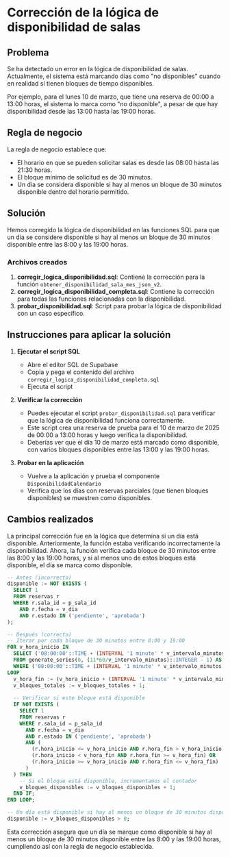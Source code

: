# Corrección de la lógica de disponibilidad de salas

## Problema

Se ha detectado un error en la lógica de disponibilidad de salas. Actualmente, el sistema está marcando días como "no disponibles" cuando en realidad sí tienen bloques de tiempo disponibles.

Por ejemplo, para el lunes 10 de marzo, que tiene una reserva de 00:00 a 13:00 horas, el sistema lo marca como "no disponible", a pesar de que hay disponibilidad desde las 13:00 hasta las 19:00 horas.

## Regla de negocio

La regla de negocio establece que:
- El horario en que se pueden solicitar salas es desde las 08:00 hasta las 21:30 horas.
- El bloque mínimo de solicitud es de 30 minutos.
- Un día se considera disponible si hay al menos un bloque de 30 minutos disponible dentro del horario permitido.

## Solución

Hemos corregido la lógica de disponibilidad en las funciones SQL para que un día se considere disponible si hay al menos un bloque de 30 minutos disponible entre las 8:00 y las 19:00 horas.

### Archivos creados

1. **corregir_logica_disponibilidad.sql**: Contiene la corrección para la función `obtener_disponibilidad_sala_mes_json_v2`.
2. **corregir_logica_disponibilidad_completa.sql**: Contiene la corrección para todas las funciones relacionadas con la disponibilidad.
3. **probar_disponibilidad.sql**: Script para probar la lógica de disponibilidad con un caso específico.

## Instrucciones para aplicar la solución

1. **Ejecutar el script SQL**
   - Abre el editor SQL de Supabase
   - Copia y pega el contenido del archivo `corregir_logica_disponibilidad_completa.sql`
   - Ejecuta el script

2. **Verificar la corrección**
   - Puedes ejecutar el script `probar_disponibilidad.sql` para verificar que la lógica de disponibilidad funciona correctamente.
   - Este script crea una reserva de prueba para el 10 de marzo de 2025 de 00:00 a 13:00 horas y luego verifica la disponibilidad.
   - Deberías ver que el día 10 de marzo está marcado como disponible, con varios bloques disponibles entre las 13:00 y las 19:00 horas.

3. **Probar en la aplicación**
   - Vuelve a la aplicación y prueba el componente `DisponibilidadCalendario`
   - Verifica que los días con reservas parciales (que tienen bloques disponibles) se muestren como disponibles.

## Cambios realizados

La principal corrección fue en la lógica que determina si un día está disponible. Anteriormente, la función estaba verificando incorrectamente la disponibilidad. Ahora, la función verifica cada bloque de 30 minutos entre las 8:00 y las 19:00 horas, y si al menos uno de estos bloques está disponible, el día se marca como disponible.

```sql
-- Antes (incorrecto)
disponible := NOT EXISTS (
  SELECT 1
  FROM reservas r
  WHERE r.sala_id = p_sala_id
    AND r.fecha = v_dia
    AND r.estado IN ('pendiente', 'aprobada')
);

-- Después (correcto)
-- Iterar por cada bloque de 30 minutos entre 8:00 y 19:00
FOR v_hora_inicio IN 
  SELECT ('08:00:00'::TIME + (INTERVAL '1 minute' * v_intervalo_minutos * n))::TIME
  FROM generate_series(0, (11*60/v_intervalo_minutos)::INTEGER - 1) AS n
  WHERE ('08:00:00'::TIME + (INTERVAL '1 minute' * v_intervalo_minutos * n) + (INTERVAL '1 minute' * v_intervalo_minutos))::TIME <= '19:00:00'::TIME
LOOP
  v_hora_fin := (v_hora_inicio + (INTERVAL '1 minute' * v_intervalo_minutos))::TIME;
  v_bloques_totales := v_bloques_totales + 1;
  
  -- Verificar si este bloque está disponible
  IF NOT EXISTS (
    SELECT 1
    FROM reservas r
    WHERE r.sala_id = p_sala_id
      AND r.fecha = v_dia
      AND r.estado IN ('pendiente', 'aprobada')
      AND (
        (r.hora_inicio <= v_hora_inicio AND r.hora_fin > v_hora_inicio) OR
        (r.hora_inicio < v_hora_fin AND r.hora_fin >= v_hora_fin) OR
        (r.hora_inicio >= v_hora_inicio AND r.hora_fin <= v_hora_fin)
      )
  ) THEN
    -- Si el bloque está disponible, incrementamos el contador
    v_bloques_disponibles := v_bloques_disponibles + 1;
  END IF;
END LOOP;

-- Un día está disponible si hay al menos un bloque de 30 minutos disponible
disponible := v_bloques_disponibles > 0;
```

Esta corrección asegura que un día se marque como disponible si hay al menos un bloque de 30 minutos disponible entre las 8:00 y las 19:00 horas, cumpliendo así con la regla de negocio establecida. 
